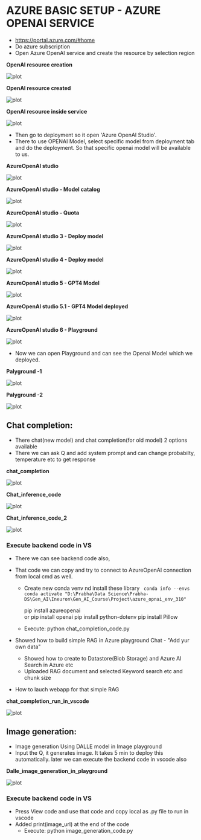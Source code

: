 # AZURE BASIC SETUP - AZURE OPENAI SERVICE

- https://portal.azure.com/#home
- Do azure subscription
- Open Azure OpenAI service and create the resource by selection region

**OpenAI resource creation**

![plot](./Images/OpenAI_resource_creation.png)

**OpenAI resource created**

![plot](./Images/OpenAI_resource_created.png)

**OpenAI resource inside service**

![plot](./Images/OpenAI_resource_inside_service.png)

- Then go to deployment so it open 'Azure OpenAI Studio'.
- There to use OPENAI Model, select specific model from deployment tab and do the deployment. So that specific openai model will be available to us.

**AzureOpenAI studio**

![plot](./Images/AzureOpenAI_studio.png)

**AzureOpenAI studio - Model catalog**

![plot](./Images/AzureOpenAI_studio_Model_catalog.png)

**AzureOpenAI studio - Quota**

![plot](./Images/AzureOpenAI_studio_Quota.png)

**AzureOpenAI studio 3 - Deploy model**

![plot](./Images/AzureOpenAI_studio_3_Deploy_model.png)

**AzureOpenAI studio 4 - Deploy model**

![plot](./Images/AzureOpenAI_studio_4_Deploy_model.png)

**AzureOpenAI studio 5 - GPT4 Model**

![plot](./Images/AzureOpenAI_studio_5_GPT4_Model.png)

**AzureOpenAI studio 5.1 - GPT4 Model deployed**

![plot](./Images/AzureOpenAI_studio_5_1_GPT4_Model_deployed.png)

**AzureOpenAI studio 6 - Playground**

![plot](./Images/AzureOpenAI_studio_6_Playground.png)

- Now we can open Playground and can see the Openai Model which we deployed.

**Palyground -1**

![plot](./Images/Palyground_1.png)

**Palyground -2**

![plot](./Images/Palyground_2.png)

## Chat completion:

- There chat(new model) and chat completion(for old model) 2 options available
- There we can ask Q and add system prompt and can change probabilty, temperature etc to get response

**chat_completion**

![plot](./Images/chat_completion.png)

**Chat_inference_code**

![plot](./Images/Chat_inference_code.png)

**Chat_inference_code_2**

![plot](./Images/Chat_inference_code_2.png)

### Execute backend code in VS

- There we can see backend code also,
- That code we can copy and try to connect to AzureOpenAI connection from local cmd as well.

  - Create new conda venv nd install these library
    ` conda info --envs`
    `conda activate "D:\Prabha\Data Science\Prabha-DS\Gen_AI\Ineuron\Gen_AI_Course\Project\azure_opnai_env_310"`

    pip install azureopenai  
    or
    pip install openai
    pip install python-dotenv
    pip install Pillow

  - Execute:
    python chat_completion_code.py

- Showed how to build simple RAG in Azure playground Chat - "Add yur own data"
  - Showed how to create to Datastore(Blob Storage) and Azure AI Search in Azure etc
  - Uploaded RAG document and selected Keyword search etc and chunk size
- How to lauch webapp for that simple RAG

**chat_completion_run_in_vscode**

![plot](./Images/chat_completion_run_in_vscode.png)

## Image generation:

- Image generation Using DALLE model in Image playground
- Input the Q, it generates image. It takes 5 min to deploy this automatically. later we can execute the backend code in vscode also

**Dalle_image_generation_in_playground**

![plot](./Images/Dalle_image_generation_in_playground.png)

### Execute backend code in VS

- Press View code and use that code and copy local as .py file to run in vscode
- Added print(image_url) at the end of the code
  - Execute:
    python image_generation_code.py
